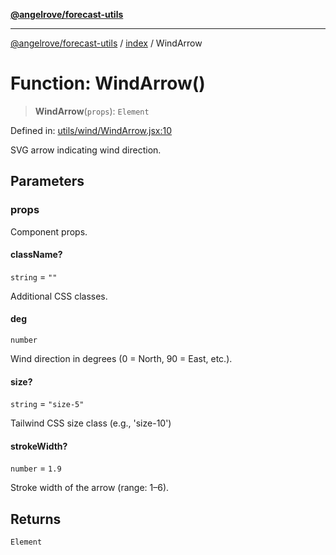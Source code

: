 [**@angelrove/forecast-utils**](../../README.md)

***

[@angelrove/forecast-utils](../../README.md) / [index](../README.md) / WindArrow

# Function: WindArrow()

> **WindArrow**(`props`): `Element`

Defined in: [utils/wind/WindArrow.jsx:10](https://github.com/angelrove/forecast-utils/blob/70e10e7c60236c7ed7f338eae21c685612803c30/src/utils/wind/WindArrow.jsx#L10)

SVG arrow indicating wind direction.

## Parameters

### props

Component props.

#### className?

`string` = `""`

Additional CSS classes.

#### deg

`number`

Wind direction in degrees (0 = North, 90 = East, etc.).

#### size?

`string` = `"size-5"`

Tailwind CSS size class (e.g., 'size-10')

#### strokeWidth?

`number` = `1.9`

Stroke width of the arrow (range: 1–6).

## Returns

`Element`
